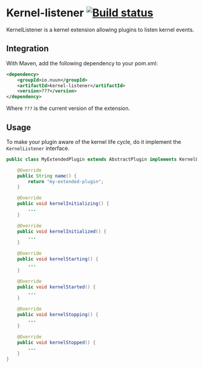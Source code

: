 Kernel-listener [![Build status](https://travis-ci.org/nuun-io/kernel-listener.svg?branch=master)](https://travis-ci.org/nuun-io/kernel-listener)
===============

KernelListener is a kernel extension allowing plugins to listen kernel events.

## Integration

With Maven, add the following dependency to your pom.xml:

```xml
<dependency>
    <groupId>io.nuun</groupId>
    <artifactId>kernel-listener</artifactId>
    <version>???</version>
</dependency>
```

Where `???` is the current version of the extension.

## Usage

To make your plugin aware of the kernel life cycle, do it implement the `KernelListener` interface.

```java
public class MyExtendedPlugin extends AbstractPlugin implements KernelListener {

    @Override
    public String name() {
        return "my-extended-plugin";
    }

    @Override
    public void kernelInitializing() {
        ...
    }

    @Override
    public void kernelInitialized() {
        ...
    }

    @Override
    public void kernelStarting() {
        ...
    }

    @Override
    public void kernelStarted() {
        ...
    }

    @Override
    public void kernelStopping() {
        ...
    }

    @Override
    public void kernelStopped() {
        ...
    }
}
```
